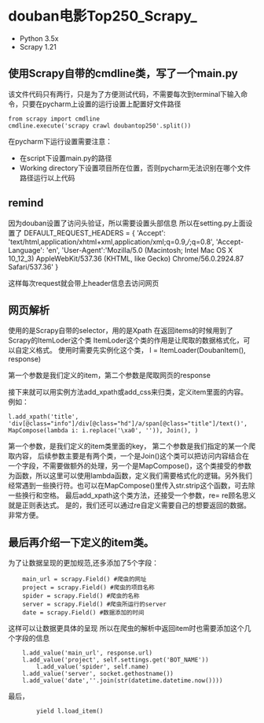 # douban电影Top250_Scrapy_

- Python 3.5x
- Scrapy 1.21


## 使用Scrapy自带的cmdline类，写了一个main.py
该文件代码只有两行，只是为了方便测试代码，不需要每次到terminal下输入命令，只要在pycharm上设置的运行设置上配置好文件路径

	from scrapy import cmdline
	cmdline.execute('scrapy crawl doubantop250'.split())

在pycharm下运行设置需要注意：
- 在script下设置main.py的路径
- Working directory下设置项目所在位置，否则pycharm无法识别在哪个文件路径运行以上代码
## remind
因为douban设置了访问头验证，所以需要设置头部信息
所以在setting.py上面设置了
	DEFAULT_REQUEST_HEADERS = {
	  'Accept': 'text/html,application/xhtml+xml,application/xml;q=0.9,*/*;q=0.8',
	  'Accept-Language': 'en',
	'User-Agent':'Mozilla/5.0 (Macintosh; Intel Mac OS X 10_12_3) AppleWebKit/537.36 (KHTML, like Gecko) Chrome/56.0.2924.87 Safari/537.36'
	}

这样每次request就会带上header信息去访问网页

## 网页解析
使用的是Scrapy自带的selector，用的是Xpath
在返回items的时候用到了Scrapy的ItemLoder这个类
ItemLoder这个类的作用是让爬取的数据格式化，可以自定义格式。
使用时需要先实例化这个类，
	l = ItemLoader(DoubanItem(), response)

第一个参数是我们定义的item，第二个参数是爬取网页的response

接下来就可以用实例方法add\_xpath或add\_css来归类，定义item里面的内容。
例如：

	l.add_xpath('title',
	'div[@class="info"]/div[@class="hd"]/a/span[@class="title"]/text()',
	MapCompose(lambda i: i.replace('\xa0', '')), Join(), )


第一个参数，是我们定义的item类里面的key，
第二个参数是我们指定的某一个爬取内容，
后续参数主要是有两个类，一个是Join()这个类可以把访问内容结合在一个字段，不需要做额外的处理，另一个是MapCompose()，这个类接受的参数为函数，所以这里可以使用lambda函数，定义我们需要格式化的逻辑。另外我们经常遇到一些换行符。也可以在MapCompose()里传入str.strip这个函数，可去除一些换行和空格。
最后add\_xpath这个类方法，还接受一个参数，re=
re顾名思义就是正则表达式。
是的，我们还可以通过re自定义需要自己的想要返回的数据。
非常方便。
## 最后再介绍一下定义的item类。
为了让数据呈现的更加规范,还多添加了5个字段：


	    main_url = scrapy.Field() #爬虫的网址
	    project = scrapy.Field() #爬虫的项目名称
	    spider = scrapy.Field() #爬虫的名称
	    server = scrapy.Field() #爬虫所运行的server
	    date = scrapy.Field() #数据添加的时间



这样可以让数据更具体的呈现
所以在爬虫的解析中返回item时也需要添加这个几个字段的信息


		l.add_value('main_url', response.url)
		l.add_value('project', self.settings.get('BOT_NAME'))
	        l.add_value('spider', self.name)
		l.add_value('server', socket.gethostname())
		l.add_value('date',''.join(str(datetime.datetime.now())))



最后，

	        yield l.load_item()










